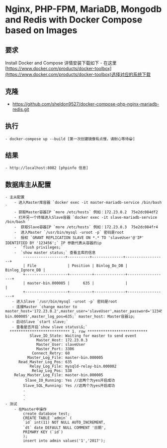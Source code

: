 # Nginx, PHP-FPM, MariaDB, Mongodb and Redis with Docker Compose based on Images
## 要求
Install Docker and Compose 详情安装下载如下
	- 在这里[https://www.docker.com/products/docker-toolbox](https://www.docker.com/products/docker-toolbox)选择对应的系统下载
## 克隆
- https://github.com/sheldon9527/docker-compose-php-nginx-mariadb-redis.git
## 执行
	- docker-compose up --build [第一次创建镜像有点慢，请耐心等待😁]
## 结果
	- http://localhost:8082 [phpinfo 信息]
## 数据库主从配置
	- 主从配置
		- 进入Master库容器 `docker exec -it master-mariadb-service /bin/bash `
		- 获取Master容器IP `more /etc/hosts` 例如：172.23.0.2	75e2dc084df2
		- 打开另一个终端进入Slave容器 `docker exec -it slave-mariadb-service /bin/bash `
		-  获取Slave容器IP `more /etc/hosts` 例如：172.23.0.3	75e2dc084fr4
		-  进入Master `/usr/bin/mysql -uroot -p` 密码是root
		-  授权 `GRANT REPLICATION SLAVE ON *.* TO 'slaveUser'@'IP' IDENTIFIED BY '123456';` IP 参数代表从容器的ip
		-  `flush privileges;`
		-  `show master status;` 查看主库的信息
			-------------------+----------+--------------+------------------+
			| File              | Position | Binlog_Do_DB | Binlog_Ignore_DB |
			+-------------------+----------+--------------+------------------+
			| master-bin.000005 |      635 |              |                  |
			+-------------------+----------+--------------+------------------+
	   - 进入Slave `/usr/bin/mysql -uroot -p` 密码是root
	   - 连接Master `change master to master_host='172.23.0.2',master_user='slaveUser',master_password='123456',master_log_file='master-bin.000005',master_log_pos=635;` master_host: Master容器ip;
	   - 启动Slave `start slave;`
	   - 查看是否开启`show slave status\G;`
	  *************************** 1. row ***************************
               Slave_IO_State: Waiting for master to send event
                  Master_Host: 172.23.0.3
                  Master_User: slaveUser
                  Master_Port: 3306
                Connect_Retry: 60
              Master_Log_File: master-bin.000005
          Read_Master_Log_Pos: 635
               Relay_Log_File: mysqld-relay-bin.000002
                Relay_Log_Pos: 538
        Relay_Master_Log_File: master-bin.000005
             Slave_IO_Running: Yes //这两个为yes开启成功
            Slave_SQL_Running: Yes //这两个为yes开启成功
			.
			.
			.
	- 测试
		- 在Master中操作
			create database test;
			CREATE TABLE `admin` (
			`id` int(11) NOT NULL AUTO_INCREMENT,
			`dt` date DEFAULT NULL COMMENT '日期',
			PRIMARY KEY (`id`)
			);
			insert into admin values('1','2017');
